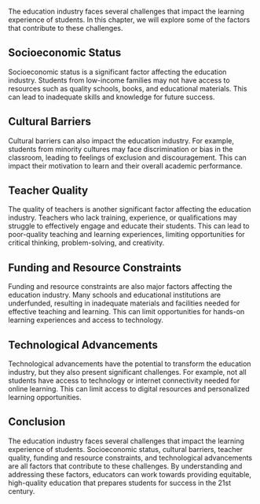 
The education industry faces several challenges that impact the learning experience of students. In this chapter, we will explore some of the factors that contribute to these challenges.

Socioeconomic Status
--------------------

Socioeconomic status is a significant factor affecting the education industry. Students from low-income families may not have access to resources such as quality schools, books, and educational materials. This can lead to inadequate skills and knowledge for future success.

Cultural Barriers
-----------------

Cultural barriers can also impact the education industry. For example, students from minority cultures may face discrimination or bias in the classroom, leading to feelings of exclusion and discouragement. This can impact their motivation to learn and their overall academic performance.

Teacher Quality
---------------

The quality of teachers is another significant factor affecting the education industry. Teachers who lack training, experience, or qualifications may struggle to effectively engage and educate their students. This can lead to poor-quality teaching and learning experiences, limiting opportunities for critical thinking, problem-solving, and creativity.

Funding and Resource Constraints
--------------------------------

Funding and resource constraints are also major factors affecting the education industry. Many schools and educational institutions are underfunded, resulting in inadequate materials and facilities needed for effective teaching and learning. This can limit opportunities for hands-on learning experiences and access to technology.

Technological Advancements
--------------------------

Technological advancements have the potential to transform the education industry, but they also present significant challenges. For example, not all students have access to technology or internet connectivity needed for online learning. This can limit access to digital resources and personalized learning opportunities.

Conclusion
----------

The education industry faces several challenges that impact the learning experience of students. Socioeconomic status, cultural barriers, teacher quality, funding and resource constraints, and technological advancements are all factors that contribute to these challenges. By understanding and addressing these factors, educators can work towards providing equitable, high-quality education that prepares students for success in the 21st century.
